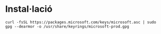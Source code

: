# Instal·lació


```curl -fsSL https://packages.microsoft.com/keys/microsoft.asc | sudo gpg --dearmor -o /usr/share/keyrings/microsoft-prod.gpg ```
